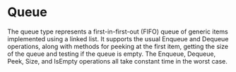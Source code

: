 # Queue

The queue type represents a first-in-first-out (FIFO) queue of generic items implemented using a linked list.
It supports the usual Enqueue and Dequeue operations, along with methods for peeking at the first item, getting the size of the queue and testing if the queue is empty.
The Enqueue, Dequeue, Peek, Size, and IsEmpty operations all take constant time in the worst case.